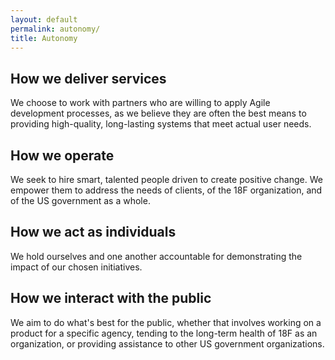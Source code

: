 ```yaml
---
layout: default
permalink: autonomy/
title: Autonomy
---
```

## How we deliver services

We choose to work with partners who are willing to apply Agile development processes, as we believe they are often the best means to providing high-quality, long-lasting systems that meet actual user needs.

## How we operate

We seek to hire smart, talented people driven to create positive change. We empower them to address the needs of clients, of the 18F organization, and of the US government as a whole.

## How we act as individuals

We hold ourselves and one another accountable for demonstrating the impact of our chosen initiatives.

## How we interact with the public

We aim to do what's best for the public, whether that involves working on a product for a specific agency, tending to the long-term health of 18F as an organization, or providing assistance to other US government organizations.
